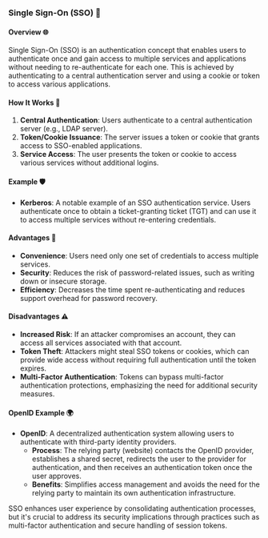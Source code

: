 ### Single Sign-On (SSO) 🔑

#### **Overview** 🌐

Single Sign-On (SSO) is an authentication concept that enables users to authenticate once and gain access to multiple services and applications without needing to re-authenticate for each one. This is achieved by authenticating to a central authentication server and using a cookie or token to access various applications.

#### **How It Works** 🔄

1. **Central Authentication**: Users authenticate to a central authentication server (e.g., LDAP server).
2. **Token/Cookie Issuance**: The server issues a token or cookie that grants access to SSO-enabled applications.
3. **Service Access**: The user presents the token or cookie to access various services without additional logins.

#### **Example** 🛡️

- **Kerberos**: A notable example of an SSO authentication service. Users authenticate once to obtain a ticket-granting ticket (TGT) and can use it to access multiple services without re-entering credentials.

#### **Advantages** 🎯

- **Convenience**: Users need only one set of credentials to access multiple services.
- **Security**: Reduces the risk of password-related issues, such as writing down or insecure storage.
- **Efficiency**: Decreases the time spent re-authenticating and reduces support overhead for password recovery.

#### **Disadvantages** ⚠️

- **Increased Risk**: If an attacker compromises an account, they can access all services associated with that account.
- **Token Theft**: Attackers might steal SSO tokens or cookies, which can provide wide access without requiring full authentication until the token expires.
- **Multi-Factor Authentication**: Tokens can bypass multi-factor authentication protections, emphasizing the need for additional security measures.

#### **OpenID Example** 🌍

- **OpenID**: A decentralized authentication system allowing users to authenticate with third-party identity providers.
  - **Process**: The relying party (website) contacts the OpenID provider, establishes a shared secret, redirects the user to the provider for authentication, and then receives an authentication token once the user approves.
  - **Benefits**: Simplifies access management and avoids the need for the relying party to maintain its own authentication infrastructure.

SSO enhances user experience by consolidating authentication processes, but it's crucial to address its security implications through practices such as multi-factor authentication and secure handling of session tokens.